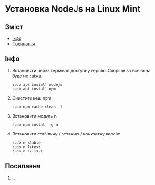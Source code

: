 Установка NodeJs на Linux Mint
================================================================================


Зміст
--------------------------------------------------------------------------------

- [Інфо                                                                 ](#info)
- [Посилання                                                           ](#links)


Інфо                                                           <i id="info"></i>
--------------------------------------------------------------------------------

1. Встановити через термінал доступну версію. Скоріше за все вона буде не свіжа.

   ```shell
   sudo apt install nodejs
   sudo apt install npm
   ```

2. Очистити кеш npm

   ```shell
   sudo npm cache clean -f
   ```

3. Встановити модуль n

   ```shell
   sudo npm install -g n
   ```

4. Встановити стабільну / останню / конкретну версію

   ```shell
   sudo n stable
   sudo n latest
   sudo n 12.13.1
   ```


Посилання                                                     <i id="links"></i>
--------------------------------------------------------------------------------

1. […](https://phoenixnap.com/kb/update-node-js-version#ftoc-heading-3/)
